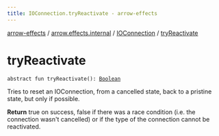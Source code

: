 ```yaml
---
title: IOConnection.tryReactivate - arrow-effects
---
```


[arrow-effects](../../index.html) / [arrow.effects.internal](../index.html) / [IOConnection](index.html) / [tryReactivate](./try-reactivate.html)

# tryReactivate

`abstract fun tryReactivate(): `[`Boolean`](https://kotlinlang.org/api/latest/jvm/stdlib/kotlin/-boolean/index.html)

Tries to reset an IOConnection, from a cancelled state, back to a pristine state, but only if possible.

**Return**
true on success, false if there was a race condition (i.e. the connection wasn't cancelled) or if
the type of the connection cannot be reactivated.

